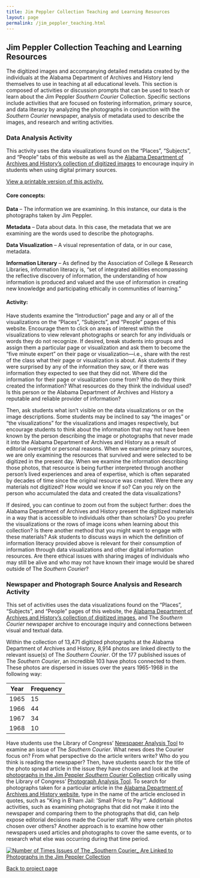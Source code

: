 ```yaml
---
title: Jim Peppler Collection Teaching and Learning Resources
layout: page
permalink: /jim_peppler_teaching.html
---
```


## Jim Peppler Collection Teaching and Learning Resources

The digitized images and accompanying detailed metadata created by the individuals at the Alabama Department of Archives and History lend themselves to use in teaching at all educational levels. This section is composed of activities or discussion prompts that can be used to teach or learn about the Jim Peppler _Southern Courier_ Collection. Specific sections include activities that are focused on fostering information, primary source, and data literacy by analyzing the photographs in conjunction with the _Southern Courier_ newspaper, analysis of metadata used to describe the images, and research and writing activities.

 ### Data Analysis Activity 

This activity uses the data visualizations found on the “Places”, “Subjects”, and “People” tabs of this website as well as the [Alabama Department of Archives and History’s collection of digitized images](https://digital.archives.alabama.gov/digital/collection/peppler) to encourage inquiry in students when using digital primary sources.

[View a printable version of this activity.](https://elizajames.github.io/item.html?id=CollectionsAsDataFirstLook)

 #### Core concepts:

__Data__ – The information we are examining. In this instance, our data is the photographs taken by Jim Peppler.

__Metadata__ – Data about data. In this case, the metadata that we are examining are the words used to describe the photographs.

__Data Visualization__ – A visual representation of data, or in our case, metadata.

__Information Literary__ – As defined by the Association of College & Research Libraries, information literacy is, “set of integrated abilities encompassing the reflective discovery of information, the understanding of how information is produced and valued and the use of information in creating new knowledge and participating ethically in communities of learning.”

 #### Activity:

Have students examine the “Introduction” page and any or all of the visualizations on the “Places”, “Subjects”, and “People” pages of this website. Encourage them to click on areas of interest within the visualizations to view relevant photographs or search for any individuals or words they do not recognize. If desired, break students into groups and assign them a particular page or visualization and ask them to become the “five minute expert” on their page or visualization—i.e., share with the rest of the class what their page or visualization is about. Ask students if they were surprised by any of the information they saw, or if there was information they expected to see that they did not. Where did the information for their page or visualization come from? Who do they think created the information? What resources do they think the individual used? Is this person or the Alabama Department of Archives and History a reputable and reliable provider of information?

Then, ask students what isn’t visible on the data visualizations or on the image descriptions. Some students may be inclined to say “the images” or “the visualizations” for the visualizations and images respectively, but encourage students to think about the information that may not have been known by the person describing the image or photographs that never made it into the Alabama Department of Archives and History as a result of editorial oversight or personal reasons. When we examine primary sources, we are only examining the resources that survived and were selected to be digitized in the present day. When we examine the information describing those photos, that resource is being further interpreted through another person’s lived experiences and area of expertise, which is often separated by decades of time since the original resource was created. Were there any materials not digitized? How would we know if so? Can you rely on the person who accumulated the data and created the data visualizations?

If desired, you can continue to zoom out from the subject further: does the Alabama Department of Archives and History present the digitized materials in a way that is accessible to individuals other than scholars? Do you prefer the visualizations or the rows of image icons when learning about this collection? Is there another method that you might want to engage with these materials? Ask students to discuss ways in which the definition of information literacy provided above is relevant for their consumption of information through data visualizations and other digital information resources. Are there ethical issues with sharing images of individuals who may still be alive and who may not have known their image would be shared outside of The _Southern Courier_?

 ### Newspaper and Photograph Source Analysis and Research Activity

This set of activities uses the data visualizations found on the “Places”, “Subjects”, and “People” pages of this website, the [Alabama Department of Archives and History’s collection of digitized images](https://digital.archives.alabama.gov/digital/collection/peppler), and The _Southern Courier_ newspaper archive to encourage inquiry and connections between visual and textual data.

Within the collection of 13,471 digitized photographs at the Alabama Department of Archives and History, 8,914 photos are linked directly to the relevant issue(s) of The _Southern Courier_. Of the 177 published issues of The _Southern Courier_, an incredible 103 have photos connected to them. These photos are dispersed in issues over the years 1965-1968 in the following way:

| Year | Frequency |
|------|-----------|
| 1965 | 15        |
| 1966 | 44        |
| 1967 | 34        |
| 1968 | 10        |

Have students use the Library of Congress’ [Newspaper Analysis Tool](https://www.loc.gov/static/programs/teachers/getting-started-with-primary-sources/documents/Analyzing_Newspapers.pdf) to examine an issue of The _Southern Courier_. What news does the Courier focus on? From what perspective do the article writers write? Who do you think is reading the newspaper? Then, have students search for the title of the photo spread article in the issue they have chosen and look at the [photographs in the Jim Peppler _Southern Courier_ Collection](https://digital.archives.alabama.gov/digital/collection/peppler) critically using the Library of Congress’ [Photograph Analysis Tool](https://www.loc.gov/static/programs/teachers/getting-started-with-primary-sources/documents/Analyzing_Photographs_and_Prints.pdf). To search for photographs taken for a particular article in the [Alabama Department of Archives and History website](https://digital.archives.alabama.gov/digital/collection/peppler), type in the name of the article enclosed in quotes, such as "King in B'ham Jail: 'Small Price to Pay'". Additional activities, such as examining photographs that did not make it into the newspaper and comparing them to the photographs that did, can help expose editorial decisions made the Courier staff. Why were certain photos chosen over others? Another approach is to examine how other newspapers used articles and photographs to cover the same events, or to research what else was occurring during that time period.

<div class='tableauPlaceholder' id='viz1669255285419' style='position: relative'><noscript><a href='#'><img alt='Number of Times Issues of The _Southern Courier_ Are Linked to Photographs in the Jim Peppler Collection ' src='https:&#47;&#47;public.tableau.com&#47;static&#47;images&#47;Nu&#47;NumberofTimesIssuesofTheSouthernCourierAreLinkedtoPhotographsintheJimPepplerCollection&#47;Sheet1&#47;1_rss.png' style='border: none' /></a></noscript><object class='tableauViz'  style='display:none;'><param name='host_url' value='https%3A%2F%2Fpublic.tableau.com%2F' /> <param name='embed_code_version' value='3' /> <param name='site_root' value='' /><param name='name' value='NumberofTimesIssuesofTheSouthernCourierAreLinkedtoPhotographsintheJimPepplerCollection&#47;Sheet1' /><param name='tabs' value='no' /><param name='toolbar' value='yes' /><param name='static_image' value='https:&#47;&#47;public.tableau.com&#47;static&#47;images&#47;Nu&#47;NumberofTimesIssuesofTheSouthernCourierAreLinkedtoPhotographsintheJimPepplerCollection&#47;Sheet1&#47;1.png' /> <param name='animate_transition' value='yes' /><param name='display_static_image' value='yes' /><param name='display_spinner' value='yes' /><param name='display_overlay' value='yes' /><param name='display_count' value='yes' /><param name='language' value='en-US' /></object></div>                

<script type='text/javascript'>                    var divElement = document.getElementById('viz1669255285419');                    var vizElement = divElement.getElementsByTagName('object')[0];                    vizElement.style.width='100%';vizElement.style.height=(divElement.offsetWidth*0.75)+'px';                    var scriptElement = document.createElement('script');                    scriptElement.src = 'https://public.tableau.com/javascripts/api/viz_v1.js';                    vizElement.parentNode.insertBefore(scriptElement, vizElement);                </script>

[Back to project page](https://elizajames.github.io/jim_peppler.html)